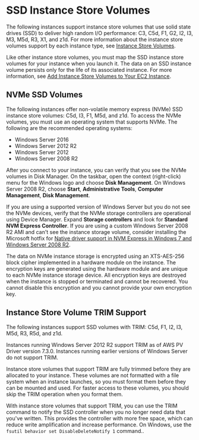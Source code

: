 # SSD Instance Store Volumes<a name="ssd-instance-store"></a>

The following instances support instance store volumes that use solid state drives \(SSD\) to deliver high random I/O performance: C3, C5d, F1, G2, I2, I3, M3, M5d, R3, X1, and z1d\. For more information about the instance store volumes support by each instance type, see [Instance Store Volumes](InstanceStorage.md#instance-store-volumes)\.

Like other instance store volumes, you must map the SSD instance store volumes for your instance when you launch it\. The data on an SSD instance volume persists only for the life of its associated instance\. For more information, see [Add Instance Store Volumes to Your EC2 Instance](add-instance-store-volumes.md)\.

## NVMe SSD Volumes<a name="nvme-ssd-volumes"></a>

The following instances offer non\-volatile memory express \(NVMe\) SSD instance store volumes: C5d, I3, F1, M5d, and z1d\. To access the NVMe volumes, you must use an operating system that supports NVMe\. The following are the recommended operating systems:
+ Windows Server 2016
+ Windows Server 2012 R2
+ Windows Server 2012
+ Windows Server 2008 R2

After you connect to your instance, you can verify that you see the NVMe volumes in Disk Manager\. On the taskbar, open the context \(right\-click\) menu for the Windows logo and choose **Disk Management**\. On Windows Server 2008 R2, choose **Start**, **Administrative Tools**, **Computer Management**, **Disk Management**\.

If you are using a supported version of Windows Server but you do not see the NVMe devices, verify that the NVMe storage controllers are operational using Device Manager\. Expand **Storage controllers** and look for **Standard NVM Express Controller**\. If you are using a custom Windows Server 2008 R2 AMI and can't see the instance storage volume, consider installing the Microsoft hotfix for [Native driver support in NVM Express in Windows 7 and Windows Server 2008 R2](https://support.microsoft.com/en-us/help/2990941/update-to-add-native-driver-support-in-nvm-express-in-windows-7-and-wi)\.

The data on NVMe instance storage is encrypted using an XTS\-AES\-256 block cipher implemented in a hardware module on the instance\. The encryption keys are generated using the hardware module and are unique to each NVMe instance storage device\. All encryption keys are destroyed when the instance is stopped or terminated and cannot be recovered\. You cannot disable this encryption and you cannot provide your own encryption key\.

## Instance Store Volume TRIM Support<a name="InstanceStoreTrimSupport"></a>

The following instances support SSD volumes with TRIM: C5d, F1, I2, I3, M5d, R3, R5d, and z1d\.

Instances running Windows Server 2012 R2 support TRIM as of AWS PV Driver version 7\.3\.0\. Instances running earlier versions of Windows Server do not support TRIM\.

Instance store volumes that support TRIM are fully trimmed before they are allocated to your instance\. These volumes are not formatted with a file system when an instance launches, so you must format them before they can be mounted and used\. For faster access to these volumes, you should skip the TRIM operation when you format them\.

With instance store volumes that support TRIM, you can use the TRIM command to notify the SSD controller when you no longer need data that you've written\. This provides the controller with more free space, which can reduce write amplification and increase performance\. On Windows, use the `fsutil behavior set DisableDeleteNotify 1` command\.\.